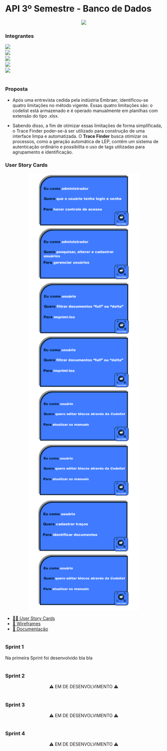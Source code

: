 # API 3º Semestre - Banco de Dados

<p align="center"> <img src="https://user-images.githubusercontent.com/18652465/111547833-88631a00-8758-11eb-863c-ccf1e6e93f39.png"> </p>

### Integrantes
<a  href="https://www.linkedin.com/in/rodrigo-am%C3%A2ncio-do-prado-ten%C3%B3rio-a56641174"> <img src="https://img.shields.io/badge/Rodrigo%20Amancio%20--%20Scrum%20Master-Linkedin-blue"></a> <br>
<a href="https://www.linkedin.com/in/luisaugustosb"> <img src="https://img.shields.io/badge/Lu%C3%ADs%20Augusto%20--%20Product%20Owner-Linkedin-blue"></a> <br>
<a href="https://www.linkedin.com/in/bahij-noureddine-941b681b7/"> <img src= "https://img.shields.io/badge/Bahij%20Noureddine-Linkedin-blue"></a> <br>
<a href="https://www.linkedin.com/in/mateus-senne-172905149"> <img src= "https://img.shields.io/badge/Mateus%20Senne-Linkedin-blue"></a> <br>
<a href="https://www.linkedin.com/in/maxx-barcelos-aaa106b2"> <img src= "https://img.shields.io/badge/Maximiles%20Barcelos-Linkedin-blue"></a> <br>

<h1></h1> 

### Proposta
 - Após uma entrevista cedida pela indústria Embraer, identificou-se quatro limitações no método vigente. Essas quatro limitações são: o codelist está armazenado e é operado manualmente em planilhas com extensão do tipo .xlsx.

- Sabendo disso, a fim de otimizar essas limitações de forma simplificada, o Trace Finder poder-se-á ser utilizado para construção de uma interface limpa e automatizada. O **Trace Finder** busca otimizar os processos, como a geração automática de LEP, contêm um sistema de autenticação ordinário e possibilita o uso de tags utilizadas para agrupamento e identificação.

### User Story Cards

<center>  <img src="https://github.com/MaXximiles/API-3SEM/blob/main/User%20Story%20Cards/StoryFull.png?raw=true" width="350"> </center>

 - [👨‍💻 User Story Cards](https://github.com/MaXximiles/API-3SEM/tree/main/Documenta%C3%A7%C3%A3o)
- [📏 Wireframes](https://github.com/MaXximiles/API-3SEM/tree/main/Documenta%C3%A7%C3%A3o)
- [📃 Documentação](https://github.com/MaXximiles/API-3SEM/tree/main/Documenta%C3%A7%C3%A3o)
<h1> </h1>

### Sprint 1
Na primeira Sprint foi desenvolvido bla bla

<h1> </h1>

### Sprint 2
<center> ⚠ EM DE DESENVOLVIMENTO ⚠ </center>
<h1> </h1>

### Sprint 3

<center> ⚠ EM DE DESENVOLVIMENTO ⚠ </center>
<h1> </h1>

### Sprint 4

<center> ⚠ EM DE DESENVOLVIMENTO ⚠ </center>
<h1> </h1>

